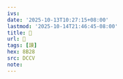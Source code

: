 ```yaml
---
ivs:
date: '2025-10-13T10:27:15+08:00'
lastmod: '2025-10-14T21:46:45-08:00'
title: 􁳅
url: 􁳅
tags: [謨]
hex: 8B28
src: DCCV
note:
---
```

